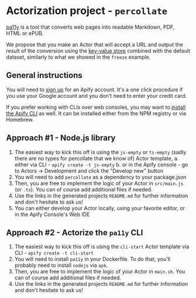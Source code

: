 # Actorization project - `percollate`

[pa11y](https://github.com/danburzo/percollate) is a tool that converts web pages into readable Markdown, PDF, HTML or ePUB.

We propose that you make an Actor that will accept a URL and output the result of the conversion using the [key-value store](https://docs.apify.com/platform/storage/key-value-store) combined with the default dataset, similarly to what we showed in the `freeze` example.

## General instructions

You will need to [sign up](https://console.apify.com/sign-up) for an Apify account. It's a one click procedure if you use your Google account and you don't need to enter your credit card.

If you prefer working with CLIs over web consoles, you may want to [install the Apify CLI](https://docs.apify.com/cli/docs/installation) as well. It can be installed either from the NPM registry or via Homebrew.

## Approach #1 - Node.js library

1. The easiest way to kick this off is using the `js-empty` or `ts-empty` (sadly there are no types for percollate that we know of) Actor template,
    a. either via CLI - `apify create -t js-empty`
    b. or in the Apify console - go to Actors -> Development and click the "Develop new" button
2. You will need to add `percollate` as a dependency to your package.json
3. Then, you are free to implement the logic of your Actor in `src/main.js` (or `.ts`). You can of course add additional files if needed.
4. Use the links in the generated projects `README.md` for further information and don't hesitate to ask us!
5. You can either develop your Actor locally, using your favorite editor, or in the Apify Console's Web IDE

## Approach #2 - Actorize the `pa11y` CLI

1. The easiest way to kick this off is using the `cli-start` Actor template via CLI - `apify create -t cli-start`
2. You will need to install `pa11y` in your Dockerfile. To do that, you'll probably need to install `nodejs` via `apk`.
3. Then, you are free to implement the logic of your Actor in `main.sh`. You can of course add additional files if needed.
4. Use the links in the generated projects `README.md` for further information and don't hesitate to ask us!
